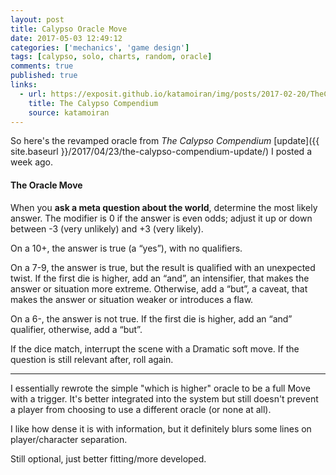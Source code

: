 ```yaml
---
layout: post
title: Calypso Oracle Move
date: 2017-05-03 12:49:12
categories: ['mechanics', 'game design']
tags: [calypso, solo, charts, random, oracle]
comments: true
published: true
links:
  - url: https://exposit.github.io/katamoiran/img/posts/2017-02-20/TheCalypsoCompendium.pdf
    title: The Calypso Compendium
    source: katamoiran
---
```


So here's the revamped oracle from *The Calypso Compendium* [update]({{ site.baseurl }}/2017/04/23/the-calypso-compendium-update/) I posted a week ago.

<!--more-->

#### The Oracle Move

When you __ask a meta question about the world__, determine the most likely answer. The modifier is 0 if the answer is even odds; adjust it up or down between -3 (very unlikely) and +3 (very likely).

On a 10+, the answer is true (a “yes”), with no qualifiers.

On a 7-9, the answer is true, but the result is qualified with an unexpected twist. If the first die is higher, add an “and”, an intensifier, that makes the answer or situation more extreme. Otherwise, add a “but”, a caveat, that makes the answer or situation weaker or introduces a flaw.

On a 6-, the answer is not true. If the first die is higher, add an “and” qualifier, otherwise, add a “but”.

If the dice match, interrupt the scene with a Dramatic soft move. If the question is still relevant after, roll again.

---

I essentially rewrote the simple "which is higher" oracle to be a full Move with a trigger. It's better integrated into the system but still doesn't prevent a player from choosing to use a different oracle (or none at all).

I like how dense it is with information, but it definitely blurs some lines on player/character separation.

Still optional, just better fitting/more developed.
